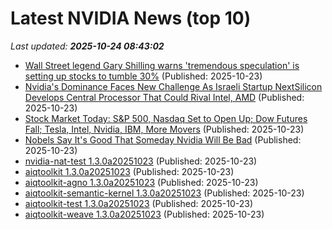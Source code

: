 # Latest NVIDIA News (top 10)
_Last updated: **2025-10-24 08:43:02**_

- [Wall Street legend Gary Shilling warns 'tremendous speculation' is setting up stocks to tumble 30%](https://www.businessinsider.com/gary-shilling-stock-market-outlook-crash-recession-ai-crypto-dollar-2025-10) (Published: 2025-10-23)
- [Nvidia's Dominance Faces New Challenge As Israeli Startup NextSilicon Develops Central Processor That Could Rival Intel, AMD](https://biztoc.com/x/47707492b660bf55) (Published: 2025-10-23)
- [Stock Market Today: S&P 500, Nasdaq Set to Open Up; Dow Futures Fall; Tesla, Intel, Nvidia, IBM, More Movers](https://biztoc.com/x/39cbf09d77ddb4d9) (Published: 2025-10-23)
- [Nobels Say It's Good That Someday Nvidia Will Be Bad](https://biztoc.com/x/1547931c65fcc5ee) (Published: 2025-10-23)
- [nvidia-nat-test 1.3.0a20251023](https://pypi.org/project/nvidia-nat-test/1.3.0a20251023/) (Published: 2025-10-23)
- [aiqtoolkit 1.3.0a20251023](https://pypi.org/project/aiqtoolkit/1.3.0a20251023/) (Published: 2025-10-23)
- [aiqtoolkit-agno 1.3.0a20251023](https://pypi.org/project/aiqtoolkit-agno/1.3.0a20251023/) (Published: 2025-10-23)
- [aiqtoolkit-semantic-kernel 1.3.0a20251023](https://pypi.org/project/aiqtoolkit-semantic-kernel/1.3.0a20251023/) (Published: 2025-10-23)
- [aiqtoolkit-test 1.3.0a20251023](https://pypi.org/project/aiqtoolkit-test/1.3.0a20251023/) (Published: 2025-10-23)
- [aiqtoolkit-weave 1.3.0a20251023](https://pypi.org/project/aiqtoolkit-weave/1.3.0a20251023/) (Published: 2025-10-23)
